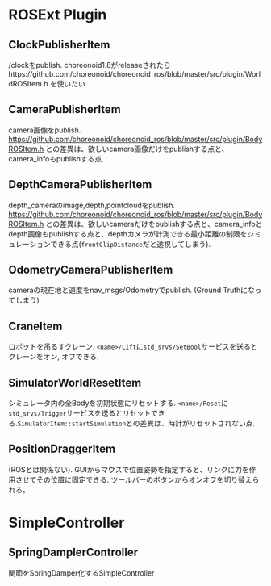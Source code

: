 # ROSExt Plugin

## ClockPublisherItem
/clockをpublish. choreonoid1.8がreleaseされたらhttps://github.com/choreonoid/choreonoid_ros/blob/master/src/plugin/WorldROSItem.h を使いたい

## CameraPublisherItem
camera画像をpublish. https://github.com/choreonoid/choreonoid_ros/blob/master/src/plugin/BodyROSItem.h との差異は、欲しいcamera画像だけをpublishする点と、camera_infoもpublishする点.

## DepthCameraPublisherItem
depth_cameraのimage,depth,pointcloudをpublish. https://github.com/choreonoid/choreonoid_ros/blob/master/src/plugin/BodyROSItem.h との差異は、欲しいcameraだけをpublishする点と、camera_infoとdepth画像もpublishする点と、depthカメラが計測できる最小距離の制限をシミュレーションできる点(`frontClipDistance`だと透視してしまう).

## OdometryCameraPublisherItem
cameraの現在地と速度をnav_msgs/Odometryでpublish. (Ground Truthになってしまう)

## CraneItem
ロボットを吊るすクレーン. `<name>/Lift`に`std_srvs/SetBool`サービスを送るとクレーンをオン, オフできる.

## SimulatorWorldResetItem
シミュレータ内の全Bodyを初期状態にリセットする. `<name>/Reset`に`std_srvs/Trigger`サービスを送るとリセットできる.`SimulatorItem::startSimulation`との差異は、時計がリセットされない点.

## PositionDraggerItem
(ROSとは関係ない). GUIからマウスで位置姿勢を指定すると、リンクに力を作用させてその位置に固定できる. ツールバーのボタンからオンオフを切り替えられる。

# SimpleController

## SpringDamplerController
関節をSpringDamper化するSimpleController
